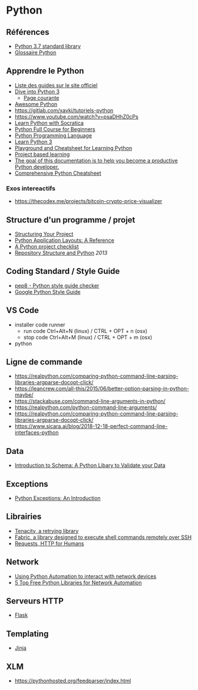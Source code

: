 # Python

## Références

* [Python 3.7 standard library](https://docs.python.org/3.7/library/index.html)
* [Glossaire Python](https://www.docstring.fr/glossaire/)

## Apprendre le Python

* [Liste des guides sur le site officiel](https://wiki.python.org/moin/BeginnersGuide/Programmers)
* [Dive into Python 3](https://diveintopython3.problemsolving.io/)
  * [Page courante](https://diveintopython3.problemsolving.io/native-datatypes.html)
* [Awesome Python](https://github.com/vinta/awesome-python)
* https://gitlab.com/xavki/tutoriels-python
* https://www.youtube.com/watch?v=psaDHhZ0cPs
* [Learn Python with Socratica](https://www.youtube.com/watch?v=bY6m6_IIN94&t=0s&index=1&list=PLi01XoE8jYohWFPpC17Z-wWhPOSuh8Er-)
* [Python Full Course for Beginners](https://dev.to/techparida/python-full-course-for-beginners-free-b4g)
* [Python Programming Language](https://www.geeksforgeeks.org/python-programming-language/)
* [Learn Python 3](https://github.com/jerry-git/learn-python3)
* [Playground and Cheatsheet for Learning Python](https://github.com/trekhleb/learn-python)
* [Project based learning](https://github.com/tuvtran/project-based-learning#python)
* [The goal of this documentation is to help you become a productive Python developer.](https://github.com/charlax/python-education)
* [Comprehensive Python Cheatsheet](https://github.com/gto76/python-cheatsheet)

### Exos intereactifs

* https://thecodex.me/projects/bitcoin-crypto-price-visualizer

## Structure d'un programme / projet

* [Structuring Your Project](https://docs.python-guide.org/writing/structure/)
* [Python Application Layouts: A Reference](https://realpython.com/python-application-layouts/#command-line-application-layouts)
* [A Python project checklist](http://www.dein.fr/2021-01-28-python-project-checklist.html)
* [Repository Structure and Python](https://kennethreitz.org/essays/2013/01/27/repository-structure-and-python) *2013*

## Coding Standard / Style Guide

* [pep8 - Python style guide checker](https://github.com/treyhunner/pep8)
* [Google Python Style Guide](https://github.com/google/styleguide/blob/gh-pages/pyguide.md)

## VS Code

* installer code runner
  * run code Ctrl+Alt+N (linux) / CTRL + OPT + n (osx)
  * stop code Ctrl+Alt+M (linux) / CTRL + OPT + m (osx)
* python


## Ligne de commande

* https://realpython.com/comparing-python-command-line-parsing-libraries-argparse-docopt-click/
* https://leancrew.com/all-this/2015/06/better-option-parsing-in-python-maybe/
* https://stackabuse.com/command-line-arguments-in-python/
* https://realpython.com/python-command-line-arguments/
* https://realpython.com/comparing-python-command-line-parsing-libraries-argparse-docopt-click/
* https://www.sicara.ai/blog/2018-12-18-perfect-command-line-interfaces-python

## Data

* [Introduction to Schema: A Python Libary to Validate your Data](https://towardsdatascience.com/introduction-to-schema-a-python-libary-to-validate-your-data-c6d99e06d56a)

## Exceptions

* [Python Exceptions: An Introduction](https://realpython.com/python-exceptions/)


## Librairies

* [Tenacity, a retrying library](https://tenacity.readthedocs.io/en/latest/)
* [Fabric, a library designed to execute shell commands remotely over SSH](http://www.fabfile.org/)
* [Requests, HTTP for Humans](https://requests.readthedocs.io/en/master/)

## Network

* [Using Python Automation to interact with network devices](https://hub.packtpub.com/using-python-automation-to-interact-with-network-devices-tutorial/)
* [5 Top Free Python Libraries for Network Automation](https://www.cbtnuggets.com/blog/technology/networking/5-top-free-python-libraries-for-network-automation)

## Serveurs HTTP

* [Flask](https://flask.palletsprojects.com/en/1.1.x/quickstart/)

## Templating

* [Jinja](https://palletsprojects.com/p/jinja/)

## XLM

* https://pythonhosted.org/feedparser/index.html
